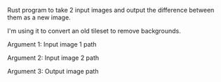 Rust program to take 2 input images and output the difference between them as a new image.

I'm using it to convert an old tileset to remove backgrounds.

Argument 1: Input image 1 path

Argument 2: Input image 2 path

Argument 3: Output image path